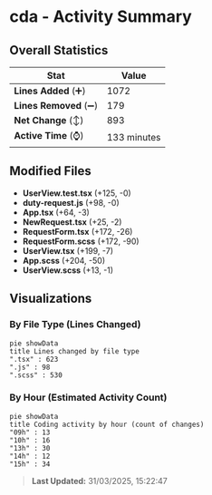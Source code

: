 # cda - Activity Summary 

## Overall Statistics

| Stat                   | Value                                                             |
| ---------------------- | ----------------------------------------------------------------- |
| **Lines Added** (➕)   | 1072                                          |
| **Lines Removed** (➖) | 179                                        |
| **Net Change** (↕)    | 893                |
| **Active Time** (⌚)   | 133 minutes |


## Modified Files
- **UserView.test.tsx** (+125, -0)
- **duty-request.js** (+98, -0)
- **App.tsx** (+64, -3)
- **NewRequest.tsx** (+25, -2)
- **RequestForm.tsx** (+172, -26)
- **RequestForm.scss** (+172, -90)
- **UserView.tsx** (+199, -7)
- **App.scss** (+204, -50)
- **UserView.scss** (+13, -1)

## Visualizations

### By File Type (Lines Changed)

```mermaid
pie showData
title Lines changed by file type
".tsx" : 623
".js" : 98
".scss" : 530
```

### By Hour (Estimated Activity Count)

```mermaid
pie showData
title Coding activity by hour (count of changes)
"09h" : 13
"10h" : 16
"13h" : 30
"14h" : 12
"15h" : 34
```


> **Last Updated:** 31/03/2025, 15:22:47